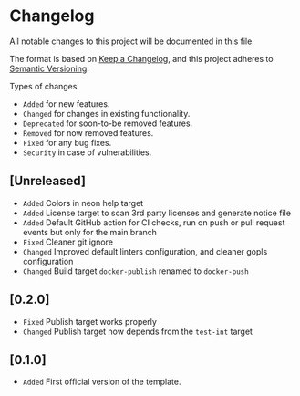 # Changelog

All notable changes to this project will be documented in this file.

The format is based on [Keep a Changelog](https://keepachangelog.com/en/1.1.0/),
and this project adheres to [Semantic Versioning](https://semver.org/spec/v2.0.0.html).

Types of changes

- `Added` for new features.
- `Changed` for changes in existing functionality.
- `Deprecated` for soon-to-be removed features.
- `Removed` for now removed features.
- `Fixed` for any bug fixes.
- `Security` in case of vulnerabilities.

## [Unreleased]

- `Added` Colors in neon help target
- `Added` License target to scan 3rd party licenses and generate notice file
- `Added` Default GitHub action for CI checks, run on push or pull request events but only for the main branch
- `Fixed` Cleaner git ignore
- `Changed` Improved default linters configuration, and cleaner gopls configuration
- `Changed` Build target `docker-publish` renamed to `docker-push`

## [0.2.0]

- `Fixed` Publish target works properly
- `Changed` Publish target now depends from the `test-int` target

## [0.1.0]

- `Added` First official version of the template.
